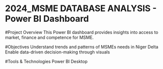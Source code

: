 # 2024_MSME DATABASE ANALYSIS - Power BI Dashboard

#Project Overview
This Power BI dashboard provides insights into access to market, finance and competence for MSME.

#Objectives
Understand trends and patterns of MSMEs needs in Niger Delta
Enable data-driven decision-making through visuals

#Tools & Technologies
Power BI Desktop
